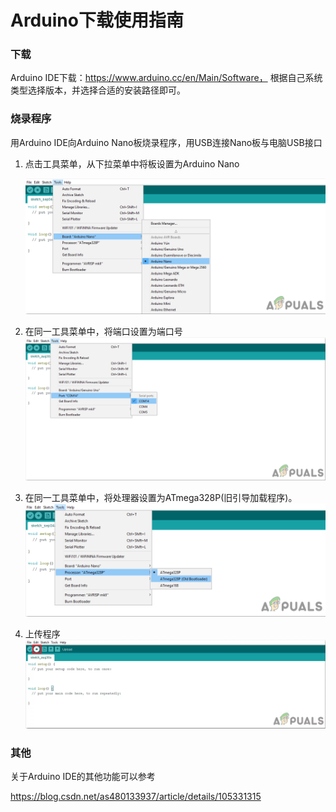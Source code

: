 # Arduino下载使用指南

### 下载

Arduino IDE下载：https://www.arduino.cc/en/Main/Software，   根据自己系统类型选择版本，并选择合适的安装路径即可。



### 烧录程序

用Arduino IDE向Arduino Nano板烧录程序，用USB连接Nano板与电脑USB接口

1. 点击工具菜单，从下拉菜单中将板设置为Arduino Nano

   ![nano-3](../pics/nano-3.png)



2. 在同一工具菜单中，将端口设置为端口号![setting-port-5](../pics/setting-port-5.png)
3. 在同一工具菜单中，将处理器设置为ATmega328P(旧引导加载程序)。![processor-3](../pics/processor-3.png)
4. 上传程序![upload-6](../pics/upload-6.png)

### 其他

关于Arduino IDE的其他功能可以参考

https://blog.csdn.net/as480133937/article/details/105331315

